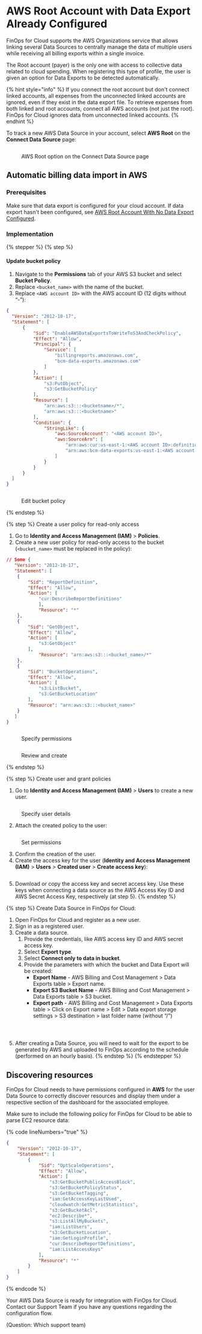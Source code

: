 # AWS Root Account with Data Export Already Configured

FinOps for Cloud supports the AWS Organizations service that allows linking several Data Sources to centrally manage the data of multiple users while receiving all billing exports within a single invoice.

The Root account (payer) is the only one with access to collective data related to cloud spending. When registering this type of profile, the user is given an option for Data Exports to be detected automatically.

{% hint style="info" %}
If you connect the root account but don't connect linked accounts, all expenses from the unconnected linked accounts are ignored, even if they exist in the data export file. To retrieve expenses from both linked and root accounts, connect all AWS accounts (not just the root). FinOps for Cloud ignores data from unconnected linked accounts.
{% endhint %}

To track a new AWS Data Source in your account, select **AWS Root** on the **Connect Data Source** page:&#x20;

<figure><img src="../../../.gitbook/assets/AWS_Root.png" alt=""><figcaption><p>AWS Root option on the Connect Data Source page</p></figcaption></figure>

## Automatic billing data import in AWS <a href="#automatic-billing-data-import-in-aws" id="automatic-billing-data-import-in-aws"></a>

### Prerequisites

Make sure that data export is configured for your cloud account. If data export hasn't been configured, see [AWS Root Account With No Data Export Configured](aws-root-account-with-no-data-export-configured.md).

### Implementation

{% stepper %}
{% step %}
#### Update bucket policy

1. Navigate to the **Permissions** tab of your AWS S3 bucket and select **Bucket Policy**.
2. Replace `<bucket_name>` with the name of the bucket.
3. Replace `<AWS account ID>` with the AWS account ID (12 digits without “-”):

```json
{
  "Version": "2012-10-17", 
  "Statement": [
      {
          "Sid": "EnableAWSDataExportsToWriteToS3AndCheckPolicy",
          "Effect": "Allow",
          "Principal": {
              "Service": [
                  "billingreports.amazonaws.com",
                  "bcm-data-exports.amazonaws.com"
              ]
          },
          "Action": [
              "s3:PutObject",
              "s3:GetBucketPolicy"
          ],
          "Resource": [
              "arn:aws:s3:::<bucketname>/*",
              "arn:aws:s3:::<bucketname>"
          ],
          "Condition": {
              "StringLike": {
                  "aws:SourceAccount": "<AWS account ID>",
                  "aws:SourceArn": [
                      "arn:aws:cur:us-east-1:<AWS account ID>:definition/*",
                      "arn:aws:bcm-data-exports:us-east-1:<AWS account ID>:export/*"
                  ]
              }
          }
      }
  ]
}
```

<figure><img src="../../../.gitbook/assets/image (9).png" alt=""><figcaption><p>Edit bucket policy</p></figcaption></figure>
{% endstep %}

{% step %}
Create a user policy for read-only access

1. Go to **Identity and Access Management (IAM)** > **Policies**.
2. Create a new user policy for read-only access to the bucket (`<bucket_name>` must be replaced in the policy):

```json
// Some {
   "Version": "2012-10-17",
   "Statement": [
    {
        "Sid": "ReportDefinition",
        "Effect": "Allow",
        "Action": [
            "cur:DescribeReportDefinitions"
            ],
            "Resource": "*"
    },
    {
        "Sid": "GetObject",
        "Effect": "Allow",
        "Action": [
            "s3:GetObject"
        ],
            "Resource": "arn:aws:s3:::<bucket_name>/*"
    },
    {
        "Sid": "BucketOperations",
        "Effect": "Allow",
        "Action": [
            "s3:ListBucket",
            "s3:GetBucketLocation"
        ],
        "Resource": "arn:aws:s3:::<bucket_name>"
    }
   ]
}
```

<figure><img src="../../../.gitbook/assets/image (13).png" alt=""><figcaption><p>Specify permissions</p></figcaption></figure>

<figure><img src="../../../.gitbook/assets/image (14).png" alt=""><figcaption><p>Review and create</p></figcaption></figure>
{% endstep %}

{% step %}
Create user and grant policies

1. Go to **Identity and Access Management (IAM)** > **Users** to create a new user.

<figure><img src="../../../.gitbook/assets/image (15).png" alt=""><figcaption><p>Specify user details</p></figcaption></figure>

2. Attach the created policy to the user:

<figure><img src="../../../.gitbook/assets/policy_attach.png" alt=""><figcaption><p>Set permissions</p></figcaption></figure>

3. Confirm the creation of the user.
4. Create the access key for the user (**Identity and Access Management (IAM)** > **Users** > **Created user** > **Create access key**):&#x20;

<figure><img src="../../../.gitbook/assets/image (19).png" alt=""><figcaption></figcaption></figure>

5. Download or copy the access key and secret access key. Use these keys when connecting a data source as the AWS Access Key ID and AWS Secret Access Key, respectively (at step 5).
{% endstep %}

{% step %}
Create Data Source in FinOps for Cloud:

1. Open FinOps for Cloud and register as a new user.&#x20;
2. Sign in as a registered user.
3. Create a data source.
   1. Provide the credentials, like AWS access key ID and AWS secret access key.
   2. Select **Export type**.
   3. Select **Connect only to data in bucket**.
   4. Provide the parameters with which the bucket and Data Export will be created:
      * **Export Name** - AWS Billing and Cost Management > Data Exports table > Export name.
      * **Export S3 Bucket Name** - AWS Billing and Cost Management > Data Exports table > S3 bucket.
      * **Export path** - AWS Billing and Cost Management > Data Exports table > Click on Export name > Edit > Data export storage settings > S3 destination > last folder name (without “/”)

<figure><img src="../../../.gitbook/assets/image (21).png" alt=""><figcaption></figcaption></figure>

<figure><img src="../../../.gitbook/assets/image (22).png" alt=""><figcaption></figcaption></figure>

<figure><img src="../../../.gitbook/assets/image (23).png" alt=""><figcaption></figcaption></figure>

5. After creating a Data Source, you will need to wait for the export to be generated by AWS and uploaded to FinOps according to the schedule (performed on an hourly basis).
{% endstep %}
{% endstepper %}

## Discovering resources <a href="#discover-resources" id="discover-resources"></a>

FinOps for Cloud needs to have permissions configured in **AWS** for the user Data Source to correctly discover resources and display them under a respective section of the dashboard for the associated employee.

Make sure to include the following policy for FinOps for Cloud to be able to parse EC2 resource data:

{% code lineNumbers="true" %}
```json
{
    "Version": "2012-10-17",
    "Statement": [
        {
            "Sid": "OptScaleOperations",
            "Effect": "Allow",
            "Action": [
                "s3:GetBucketPublicAccessBlock",
                "s3:GetBucketPolicyStatus",
                "s3:GetBucketTagging",
                "iam:GetAccessKeyLastUsed",
                "cloudwatch:GetMetricStatistics",
                "s3:GetBucketAcl",
                "ec2:Describe*",
                "s3:ListAllMyBuckets",
                "iam:ListUsers",
                "s3:GetBucketLocation",
                "iam:GetLoginProfile",
                "cur:DescribeReportDefinitions",
                "iam:ListAccessKeys"
            ],
            "Resource": "*"
        }
    ]
}
```
{% endcode %}

Your AWS Data Source is ready for integration with FinOps for Cloud. Contact our Support Team if you have any questions regarding the configuration flow.

(Question: Which support team)
